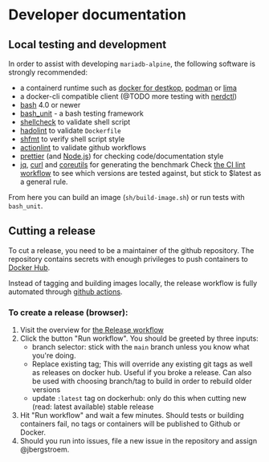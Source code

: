 # Developer documentation

## Local testing and development

In order to assist with developing `mariadb-alpine`, the following software is strongly recommended:

- a containerd runtime such as [docker for destkop][docker], [podman][podman] or [lima][lima-vm]
- a docker-cli compatible client (@TODO more testing with [nerdctl][])
- [bash][bash] 4.0 or newer
- [bash_unit][bash_unit] - a bash testing framework
- [shellcheck][shellcheck] to validate shell script
- [hadolint][hadolint] to validate `Dockerfile`
- [shfmt][shfmt] to verify shell script style
- [actionlint][actionlint] to validate github workflows
- [prettier][prettier] (and [Node.js][node-js]) for checking code/documentation style
- [jq][jq], [curl][curl] and [coreutils][coreutils] for generating the benchmark
  Check [the CI lint workflow][ci-lint] to see which versions are tested against, but stick to $latest as a general rule.

From here you can build an image (`sh/build-image.sh`) or run tests with `bash_unit`.

## Cutting a release

To cut a release, you need to be a maintainer of the github repository. The repository contains
secrets with enough privileges to push containers to [Docker Hub][docker-hub].

Instead of tagging and building images locally, the release workflow is fully automated through [github actions][github-actions].

### To create a release (browser):

1. Visit the overview for [the Release workflow][release-workflow]
2. Click the button "Run workflow".
   You should be greeted by three inputs:
   - branch selector: stick with the `main` branch unless you know what you're doing.
   - Replace existing tag; This will override any existing git tags as well as releases on docker hub. Useful if you broke a release. Can also be used with choosing branch/tag to build in order to rebuild older versions
   - update `:latest` tag on dockerhub: only do this when cutting new (read: latest available) stable release
3. Hit "Run workflow" and wait a few minutes. Should tests or building containers fail, no tags or containers will be published to Github or Docker.
4. Should you run into issues, file a new issue in the repository and assign @jbergstroem.

<!-- @TODO Create a release with gh-cli -->

[docker]: https://docker.com
[podman]: https://podman.io
[nerdctl]: https://github.com/containerd/nerdctl
[lima-vm]: https://github.com/lima-vm/lima
[bash]: https://www.gnu.org/software/bash/
[bash_unit]: https://github.com/pgrange/bash_unit
[shellcheck]: https://github.com/koalaman/shellcheck
[hadolint]: https://github.com/hadolint/hadolint
[shfmt]: https://github.com/mvdan/sh
[actionlint]: https://github.com/rhysd/actionlint
[prettier]: https://prettier.io
[node-js]: https://nodejs.org/en/
[ci-lint]: ../.github/workflows/lint.yml
[curl]: https://curl.se
[jq]: https://stedolan.github.io/jq/
[coreutils]: https://www.gnu.org/software/coreutils/
[docker-hub]: https://hub.docker.com/r/jbergstroem/mariadb-alpine
[github-actions]: https://github.com/features/actions
[release-workflow]: https://github.com/jbergstroem/mariadb-alpine/actions/workflows/release.yml
